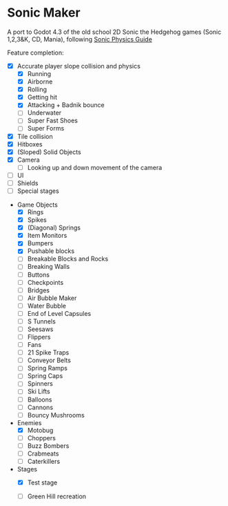 # Sonic Maker
A port to Godot 4.3 of the old school 2D Sonic the Hedgehog games (Sonic 1,2,3&K, CD, Mania), following [Sonic Physics Guide](https://info.sonicretro.org/Sonic_Physics_Guide)

Feature completion:

- [x] Accurate player slope collision and physics
  - [x] Running 
  - [x] Airborne 
  - [x] Rolling 
  - [x] Getting hit
  - [x] Attacking + Badnik bounce
  - [ ] Underwater
  - [ ] Super Fast Shoes
  - [ ] Super Forms
- [x] Tile collision
- [x] Hitboxes
- [x] (Sloped) Solid Objects
- [x] Camera
  - [ ] Looking up and down movement of the camera
- [ ] UI
- [ ] Shields
- [ ] Special stages
- Game Objects
  - [x] Rings
  - [x] Spikes
  - [x] (Diagonal) Springs
  - [x] Item Monitors
  - [x] Bumpers
  - [x] Pushable blocks
  - [ ] Breakable Blocks and Rocks
  - [ ] Breaking Walls
  - [ ] Buttons
  - [ ] Checkpoints
  - [ ] Bridges
  - [ ] Air Bubble Maker
  - [ ] Water Bubble
  - [ ] End of Level Capsules
  - [ ] S Tunnels
  - [ ] Seesaws
  - [ ] Flippers
  - [ ] Fans
  - [ ] 21 Spike Traps
  - [ ] Conveyor Belts
  - [ ]  Spring Ramps
  - [ ]  Spring Caps
  - [ ]  Spinners
  - [ ]  Ski Lifts
  - [ ]  Balloons
  - [ ] Cannons
  - [ ] Bouncy Mushrooms
- Enemies
  - [x] Motobug
  - [ ] Choppers
  - [ ] Buzz Bombers
  - [ ] Crabmeats
  - [ ] Caterkillers
- Stages
  - [x] Test stage
  - [ ] Green Hill recreation
      
